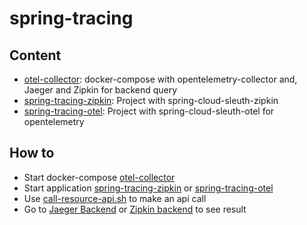 # spring-tracing

## Content

- [otel-collector](/otel-collector): docker-compose with opentelemetry-collector and, Jaeger and Zipkin for backend query
- [spring-tracing-zipkin](/spring-tracing-zipkin): Project with spring-cloud-sleuth-zipkin
- [spring-tracing-otel](/spring-tracing-otel): Project with spring-cloud-sleuth-otel for opentelemetry 

## How to

- Start docker-compose [otel-collector](/otel-collector)
- Start application [spring-tracing-zipkin](/spring-tracing-zipkin) or [spring-tracing-otel](/spring-tracing-otel)
- Use [call-resource-api.sh](call-resource-api.sh) to make an api call
- Go to [Jaeger Backend](http://localhost:16686/) or [Zipkin backend](http://localhost:9412) to see result
